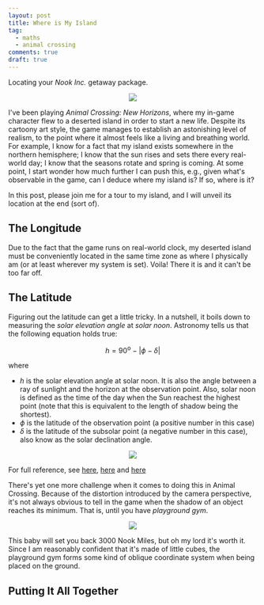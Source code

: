 ```yaml
---
layout: post
title: Where is My Island
tag:
  - maths
  - animal crossing
comments: true
draft: true
---
```


Locating your _Nook Inc._ getaway package.

<div align="center">
  <img src="https://shawenyao.github.io/Photos/Animal Crossing/001.jpg" />
</div>

I've been playing _Animal Crossing: New Horizons_, where my in-game character flew to a deserted island in order to start a new life. Despite its cartoony art style, the game manages to establish an astonishing level of realism, to the point where it almost feels like a living and breathing world. For example, I know for a fact that my island exists somewhere in the northern hemisphere; I know that the sun rises and sets there every real-world day; I know that the seasons rotate and spring is coming. At some point, I start wonder how much further I can push this, e.g., given what's observable in the game, can I deduce where my island is? If so, where is it?

In this post, please join me for a tour to my island, and I will unveil its location at the end (sort of).

## The Longitude
Due to the fact that the game runs on real-world clock, my deserted island must be conveniently located in the same time zone as where I physically am (or at least wherever my system is set). Voila! There it is and it can't be too far off.

## The Latitude
Figuring out the latitude can get a little tricky. In a nutshell, it boils down to measuring the _solar elevation angle_ at _solar noon_. Astronomy tells us that the following equation holds true:

$$
h = 90^\text{o} - \left| \phi - \delta \right|
$$

where
* $h$ is the solar elevation angle at solar noon. It is also the angle between a ray of sunlight and the horizon at the observation point. Also, solar noon is defined as the time of the day when the Sun reachest the highest point (note that this is equivalent to the length of shadow being the shortest).
* $\phi$ is the latitude of the observation point (a positive number in this case)
* $\delta$ is the latitude of the subsolar point (a negative number in this case), also know as the solar declination angle.

<div align="center">
  <img src="https://shawenyao.github.io/R/output/solar_zenith_angle/1_label.png" />
</div>

For full reference, see [here](https://en.wikipedia.org/wiki/Solar_zenith_angle), [here](https://commons.wvc.edu/rdawes/ASTR217/Gnomon.pdf) and [here](https://vortex.plymouth.edu/sun/sun4a.html)

There's yet one more challenge when it comes to doing this in Animal Crossing. Because of the distortion introduced by the camera perspective, it's not always obvious to tell in the game when the shadow of an object reaches its minimum. That is, until you have _playground gym_.

<div align="center">
  <img src="https://shawenyao.github.io/Photos/Animal Crossing/002.jpg" />
</div>

This baby will set you back 3000 Nook Miles, but oh my lord it's worth it. Since I am reasonably confident that it's made of little cubes, the playground gym forms some kind of oblique coordinate system when being placed on the ground.

## Putting It All Together

